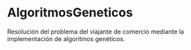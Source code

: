 # AlgoritmosGeneticos
Resolución del problema del viajante de comercio mediante la implementación de algoritmos genéticos.
